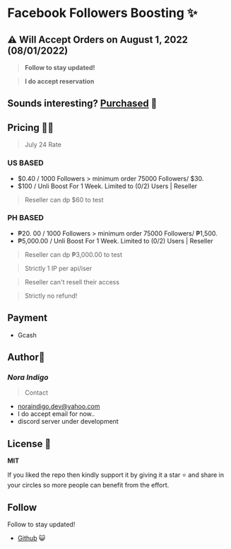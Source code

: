 # Facebook Followers Boosting  ✨

## ⚠️ Will Accept Orders on August 1, 2022 (08/01/2022)
> **Follow to stay updated!**

> **I do accept reservation**

## __Sounds interesting? [Purchased](#price-) 🤝__ ##

## Pricing 🔖💵
> July 24 Rate
### US BASED
* $0.40 / 1000 Followers > minimum order 75000 Followers/ $30.
* $100 / Unli Boost For 1 Week. Limited to (0/2) Users | Reseller
> Reseller can dp $60 to test
### PH BASED
* &#8369;20. 00 / 1000 Followers > minimum order 75000 Followers/ &#8369;1,500.
* &#8369;5,000.00 / Unli Boost For 1 Week. Limited to (0/2) Users | Reseller
> Reseller can dp  &#8369;3,000.00 to test

> Strictly 1 IP per api/iser

> Reseller can't resell their access

> Strictly no refund!

## Payment 
* Gcash

## Author📝
### _Nora Indigo_ ###
> Contact
* noraindigo.dev@yahoo.com
* I do accept email for now..
* discord server under development
## License 🔰
**MIT**

If you liked the repo then kindly support it by giving it a star ⭐ and share in your circles so more people can benefit from the effort.

## Follow
Follow to stay updated!
* [Github](https://github.com/noraindigo) 😺
